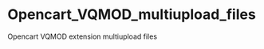 Opencart_VQMOD_multiupload_files
================================

Opencart VQMOD extension multiupload files 
